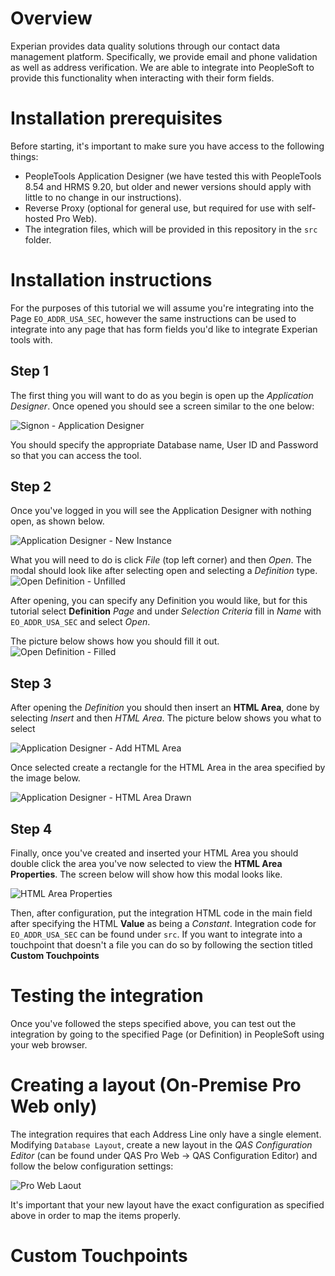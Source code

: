 # Overview

Experian provides data quality solutions through our contact data management platform.
Specifically, we provide email and phone validation as well as address verification.
We are able to integrate into PeopleSoft to provide this functionality when interacting with their
form fields.

# Installation prerequisites
Before starting, it's important to make sure you have access to the following
things:

* PeopleTools Application Designer (we have tested this with PeopleTools 8.54 and HRMS 9.20, but older and newer versions should apply with little to no change in our instructions).
* Reverse Proxy (optional for general use, but required for use with self-hosted Pro Web).
* The integration files, which will be provided in this repository in the `src` folder.

# Installation instructions

For the purposes of this tutorial we will assume you're integrating into the Page
`EO_ADDR_USA_SEC`, however the same instructions can be used to integrate into any 
page that has form fields you'd like to integrate Experian tools with.

## Step 1
The first thing you will want to do as you begin is open up the *Application Designer*.
Once opened you should see a screen similar to the one below:

![Signon - Application Designer](media/sign-on.png)

You should specify the appropriate Database name, User ID and Password so that you 
can access the tool.

## Step 2

Once you've logged in you will see the Application Designer with nothing open, as
shown below.

![Application Designer - New Instance](media/application-designer.png)

What you will need to do is click *File* (top left corner) and then *Open*. 
The modal should look like after selecting open and selecting a *Definition* type.
![Open Definition - Unfilled](media/open-definition.png)

After opening, you can specify any Definition you would like, but for this tutorial select **Definition**
*Page* and under *Selection Criteria* fill in *Name* with `EO_ADDR_USA_SEC` and select *Open*.

The picture below shows how you should fill it out.
![Open Definition - Filled](media/open-definition-filled.png)


## Step 3
After opening the *Definition* you should then insert an **HTML Area**, done by selecting *Insert* and
then *HTML Area*. The picture below shows you what to select

![Application Designer - Add HTML Area](media/application-designer-add-html-area.png)

Once selected create a rectangle for the HTML Area in the area specified by the image below.

![Application Designer - HTML Area Drawn](media/application-designer-html-area-drawn.png)

## Step 4
Finally, once you've created and inserted your HTML Area you should double click the area you've 
now selected to view the **HTML Area Properties**. The screen below will show how this modal looks like.

![HTML Area Properties](media/html-area-properties.png)

Then, after configuration, put the integration HTML code in the main field after specifying the HTML **Value**
as being a *Constant*. Integration code for `EO_ADDR_USA_SEC` can be found under `src`. If you want to integrate
into a touchpoint that doesn't a file you can do so by following the section titled **Custom Touchpoints**


# Testing the integration

Once you've followed the steps specified above, you can test out the integration by going to the specified
Page (or Definition) in PeopleSoft using your web browser.


# Creating a layout (On-Premise Pro Web only)

The integration requires that each Address Line only have a single element. Modifying `Database Layout`, create a new layout in the *QAS Configuration Editor* (can be found under QAS Pro Web -> QAS Configuration Editor) and follow the below configuration settings:

![Pro Web Laout](media/pro-web-layout.png)

It's important that your new layout have the exact configuration as specified above in order to map the items properly. 


# Custom Touchpoints
